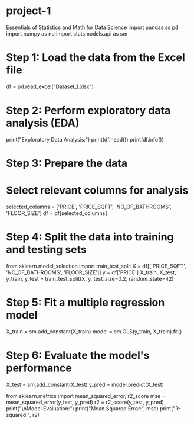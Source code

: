 # project-1
Essentials of Statistics and Math for Data Science
import pandas as pd
import numpy as np
import statsmodels.api as sm

# Step 1: Load the data from the Excel file
df = pd.read_excel("Dataset_1.xlsx")

# Step 2: Perform exploratory data analysis (EDA)
print("Exploratory Data Analysis:")
print(df.head())
print(df.info())

# Step 3: Prepare the data
# Select relevant columns for analysis
selected_columns = ['PRICE', 'PRICE_SQFT', 'NO_OF_BATHROOMS', 'FLOOR_SIZE']
df = df[selected_columns]

# Step 4: Split the data into training and testing sets
from sklearn.model_selection import train_test_split
X = df[['PRICE_SQFT', 'NO_OF_BATHROOMS', 'FLOOR_SIZE']]
y = df['PRICE']
X_train, X_test, y_train, y_test = train_test_split(X, y, test_size=0.2, random_state=42)

# Step 5: Fit a multiple regression model
X_train = sm.add_constant(X_train)
model = sm.OLS(y_train, X_train).fit()

# Step 6: Evaluate the model's performance
X_test = sm.add_constant(X_test)
y_pred = model.predict(X_test)

from sklearn.metrics import mean_squared_error, r2_score
mse = mean_squared_error(y_test, y_pred)
r2 = r2_score(y_test, y_pred)
print("\nModel Evaluation:")
print("Mean Squared Error:", mse)
print("R-squared:", r2)
